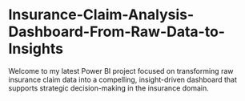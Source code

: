 # Insurance-Claim-Analysis-Dashboard-From-Raw-Data-to-Insights
Welcome to my latest Power BI project focused on transforming raw insurance claim data into a compelling, insight-driven dashboard that supports strategic decision-making in the insurance domain. 
